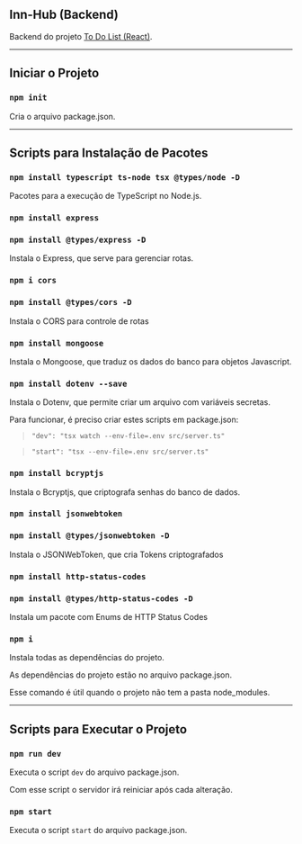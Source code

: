 ## Inn-Hub (Backend)

Backend do projeto [To Do List (React)](https://github.com/alanlucascruz/react-to-do-list).

---

## Iniciar o Projeto

### `npm init`

Cria o arquivo package.json.

---

## Scripts para Instalação de Pacotes

### `npm install typescript ts-node tsx @types/node -D`

Pacotes para a execução de TypeScript no Node.js.

### `npm install express`

### `npm install @types/express -D`

Instala o Express, que serve para gerenciar rotas.

### `npm i cors`

### `npm install @types/cors -D`

Instala o CORS para controle de rotas

### `npm install mongoose`

Instala o Mongoose, que traduz os dados do banco para objetos Javascript.

### `npm install dotenv --save`

Instala o Dotenv, que permite criar um arquivo com variáveis secretas.

Para funcionar, é preciso criar estes scripts em package.json:

> `"dev": "tsx watch --env-file=.env src/server.ts"`

> `"start": "tsx --env-file=.env src/server.ts"`

### `npm install bcryptjs`

Instala o Bcryptjs, que criptografa senhas do banco de dados.

### `npm install jsonwebtoken`

### `npm install @types/jsonwebtoken -D`

Instala o JSONWebToken, que cria Tokens criptografados

### `npm install http-status-codes`

### `npm install @types/http-status-codes -D`

Instala um pacote com Enums de HTTP Status Codes

### `npm i`

Instala todas as dependências do projeto.

As dependências do projeto estão no arquivo package.json.

Esse comando é útil quando o projeto não tem a pasta node_modules.

---

## Scripts para Executar o Projeto

### `npm run dev`

Executa o script `dev` do arquivo package.json.

Com esse script o servidor irá reiniciar após cada alteração.

### `npm start`

Executa o script `start` do arquivo package.json.
